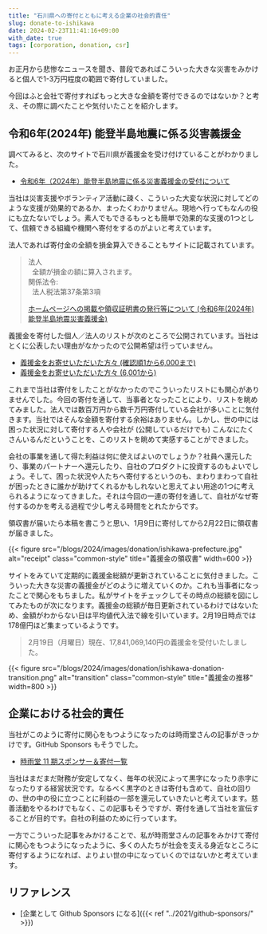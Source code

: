 ```yaml
---
title: "石川県への寄付とともに考える企業の社会的責任"
slug: donate-to-ishikawa
date: 2024-02-23T11:41:16+09:00
with_date: true
tags: [corporation, donation, csr]
---
```


お正月から悲惨なニュースを聞き、普段であればこういった大きな災害をみかけると個人で1-3万円程度の範囲で寄付していました。

今回はふと会社で寄付すればもっと大きな金額を寄付できるのではないか？と考え、その際に調べたことや気付いたことを紹介します。

## 令和6年(2024年) 能登半島地震に係る災害義援金

調べてみると、次のサイトで石川県が義援金を受け付けていることがわかりました。

* [令和6年（2024年）能登半島地震に係る災害義援金の受付について](https://www.pref.ishikawa.lg.jp/suitou/gienkinr0601.html)

当社は災害支援やボランティア活動に疎く、こういった大変な状況に対してどのような支援が効果的であるか、まったくわかりません。現地へ行ってもなんの役にも立たないでしょう。素人でもできるもっとも簡単で効果的な支援の1つとして、信頼できる組織や機関へ寄付をするのがよいと考えています。

法人であれば寄付金の全額を損金算入できることもサイトに記載されています。

> 法人<br />
> &nbsp;&nbsp;全額が損金の額に算入されます。<br />
> 関係法令: <br />
> &nbsp;&nbsp;法人税法第37条第3項
> 
> [ホームページへの掲載や領収証明書の発行等について (令和6年(2024年)能登半島地震災害義援金)](https://www.pref.ishikawa.lg.jp/suitou/gienkinr0601_renraku.html)

義援金を寄付した個人／法人のリストが次のところで公開されています。当社はとくに公表したい理由がなかったので公開希望は行っていません。

* [義援金をお寄せいただいた方々 (確認順1から6,000まで)](https://www.pref.ishikawa.lg.jp/suitou/documents/20240222gienkouhyou1.pdf)
* [義援金をお寄せいただいた方々 (6,001から)](https://www.pref.ishikawa.lg.jp/suitou/documents/20240222gienkouhyou2.pdf)

これまで当社は寄付をしたことがなかったのでこういったリストにも関心がありませんでした。今回の寄付を通して、当事者となったことにより、リストを眺めてみました。法人では数百万円から数千万円寄付している会社が多いことに気付きます。当社ではそんな金額を寄付する余裕はありません。しかし、世の中には困った状況に対して寄付する人や会社が (公開しているだけでも) こんなにたくさんいるんだということを、このリストを眺めて実感することができました。

会社の事業を通して得た利益は何に使えばよいのでしょうか？社員へ還元したり、事業のパートナーへ還元したり、自社のプロダクトに投資するのもよいでしょう。そして、困った状況や人たちへ寄付するというのも、まわりまわって自社が困ったときに誰かが助けてくれるかもしれないと思えてよい用途の1つに考えられるようになってきました。それは今回の一連の寄付を通して、自社がなぜ寄付するのかを考える過程で少し考える時間をとれたからです。

領収書が届いたら本稿を書こうと思い、1月9日に寄付してから2月22日に領収書が届きました。

{{< figure src="/blogs/2024/images/donation/ishikawa-prefecture.jpg"
    alt="receipt"
    class="common-style"
    title="義援金の領収書"
    width=600  >}}

サイトをみていて定期的に義援金総額が更新されていることに気付きました。こういった大きな災害の義援金がどのように増えていくのか。これも当事者になったことで関心をもちました。私がサイトをチェックしてその時点の総額を図にしてみたものが次になります。義援金の総額が毎日更新されているわけではないため、金額がわからない日は平均値代入法で線を引いています。2月19日時点では178億円ほど集まっているようです。

> 2月19日（月曜日）現在、17,841,069,140円の義援金を受付いたしました。

{{< figure src="/blogs/2024/images/donation/ishikawa-donation-transition.png"
    alt="transition"
    class="common-style"
    title="義援金の推移"
    width=800  >}}

## 企業における社会的責任

当社がこのように寄付に関心をもつようになったのは時雨堂さんの記事がきっかけです。GitHub Sponsors もそうでした。

* [時雨堂 11 期スポンサー＆寄付一覧](https://medium.com/shiguredo/%E6%99%82%E9%9B%A8%E5%A0%82-11-%E6%9C%9F%E3%82%B9%E3%83%9D%E3%83%B3%E3%82%B5%E3%83%BC-%E5%AF%84%E4%BB%98%E4%B8%80%E8%A6%A7-aa3bc089a73e)

当社はまだまだ財務が安定してなく、毎年の状況によって黒字になったり赤字になったりする経営状況です。なるべく黒字のときは寄付も含めて、自社の回りの、世の中の役に立つことに利益の一部を還元していきたいと考えています。慈善活動をやるわけでもなく、この記事もそうですが、寄付を通して当社を宣伝することが目的です。自社の利益のために行っています。

一方でこういった記事をみかけることで、私が時雨堂さんの記事をみかけて寄付に関心をもつようになったように、多くの人たちが社会を支える身近なところに寄付するようになれば、よりよい世の中になっていくのではないかと考えています。

## リファレンス

* [企業として Github Sponsors になる]({{< ref "../2021/github-sponsors/" >}})
